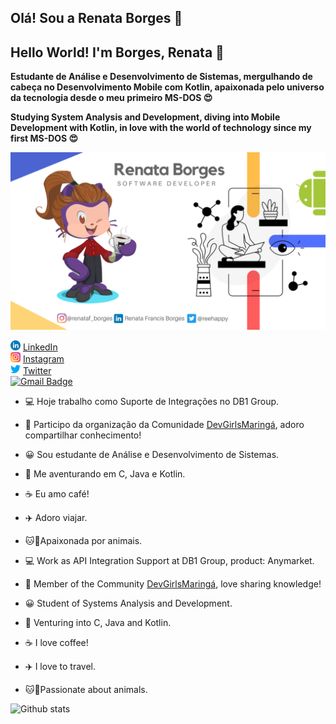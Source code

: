 ## Olá! Sou a Renata Borges 👋
## Hello World! I'm Borges, Renata 👋

**Estudante de Análise e Desenvolvimento de  Sistemas, mergulhando de cabeça no Desenvolvimento Mobile com Kotlin, apaixonada pelo universo da tecnologia desde o meu primeiro MS-DOS :heart_eyes:**  

**Studying System Analysis and Development, diving into Mobile Development with Kotlin, in love with the world of technology since my first MS-DOS :heart_eyes:**  

<img src="Xenon (1).png">

<a href="https://www.linkedin.com/in/renata-francis-borges-b6b056158"><img src="linkedin.png" width="16"></img></a> [LinkedIn](https://www.linkedin.com/in/renata-francis-borges-b6b056158)<br>
<a href="https://www.instagram.com/renataf_borges/"><img src="instagram.png" width="16"></img></a> [Instagram](https://www.instagram.com/renataf_borges/)<br>
<a href="https://www.twitter.com/reehappy/"><img src="twitter.png" width="16"></img></a> [Twitter](https://www.twitter.com/reehappy/)<br>
[![Gmail Badge](https://img.shields.io/badge/-renata.francisborges@gmail.com-c14438?style=flat-square&logo=Gmail&logoColor=white&link=mailto:renata.francisborges@gmail.com)](mailto:renata.francisborges@gmail.com)

* :computer:  Hoje trabalho como Suporte de Integrações no DB1 Group.
* 🙏  Participo da organização da Comunidade [DevGirlsMaringá](https://www.instagram.com/devgirlsmaringa/), adoro compartilhar conhecimento!
* 😀  Sou estudante de Análise e Desenvolvimento de Sistemas. 
* :rocket: Me aventurando em C, Java e Kotlin.
* :coffee: Eu amo café!
* :airplane: Adoro viajar.
* :cat::dog:Apaixonada por animais.



* :computer: Work as API Integration Support at DB1 Group, product: Anymarket.
* 🙏 Member of the Community [DevGirlsMaringá](https://www.instagram.com/devgirlsmaringa/), love sharing knowledge!
* 😀 Student of Systems Analysis and Development.
* :rocket: Venturing into C, Java and Kotlin.
* :coffee: I love coffee!
* :airplane: I love to travel.
* :cat::dog:Passionate about animals.

![Github stats](https://github-readme-stats.vercel.app/api?username=renatafborges&theme=radical&count_private=true&show_icons=true)


